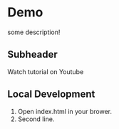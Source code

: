 # Demo
some description!

## Subheader

Watch tutorial on Youtube

## Local Development

1. Open index.html in your brower.
2. Second line.
